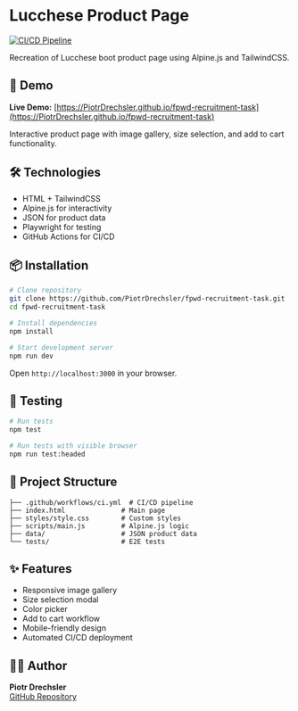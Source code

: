 # Lucchese Product Page

[![CI/CD Pipeline](https://github.com/PiotrDrechsler/fpwd-recruitment-task/actions/workflows/ci.yml/badge.svg)](https://github.com/PiotrDrechsler/fpwd-recruitment-task/actions/workflows/ci.yml)

Recreation of Lucchese boot product page using Alpine.js and TailwindCSS.

## 🚀 Demo

**Live Demo:** [https://PiotrDrechsler.github.io/fpwd-recruitment-task](https://PiotrDrechsler.github.io/fpwd-recruitment-task)

Interactive product page with image gallery, size selection, and add to cart functionality.

## 🛠️ Technologies

- HTML + TailwindCSS
- Alpine.js for interactivity
- JSON for product data
- Playwright for testing
- GitHub Actions for CI/CD

## 📦 Installation

```bash
# Clone repository
git clone https://github.com/PiotrDrechsler/fpwd-recruitment-task.git
cd fpwd-recruitment-task

# Install dependencies
npm install

# Start development server
npm run dev
```

Open `http://localhost:3000` in your browser.

## 🧪 Testing

```bash
# Run tests
npm test

# Run tests with visible browser
npm run test:headed
```

## 📁 Project Structure

```
├── .github/workflows/ci.yml  # CI/CD pipeline
├── index.html              # Main page
├── styles/style.css        # Custom styles  
├── scripts/main.js         # Alpine.js logic
├── data/                   # JSON product data
└── tests/                  # E2E tests
```

## ✨ Features

- Responsive image gallery
- Size selection modal
- Color picker
- Add to cart workflow
- Mobile-friendly design
- Automated CI/CD deployment

## 👨‍💻 Author

**Piotr Drechsler**  
[GitHub Repository](https://github.com/PiotrDrechsler/fpwd-recruitment-task)